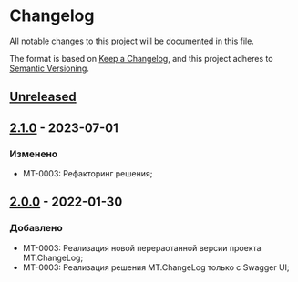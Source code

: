 # Changelog

All notable changes to this project will be documented in this file.

The format is based on [Keep a Changelog](https://keepachangelog.com/en/1.0.0/),
and this project adheres to [Semantic Versioning](https://semver.org/spec/v2.0.0.html).

## [Unreleased]

## [2.1.0] - 2023-07-01

### Изменено

- MT-0003: Рефакторинг решения;

## [2.0.0] - 2022-01-30

### Добавлено

- MT-0003: Реализация новой перераотанной версии проекта MT.ChangeLog;
- MT-0003: Реализация решения MT.ChangeLog только с Swagger UI;

[Unreleased]: https://github.com/g-aa/mt-changelog/compare/release-v2.1.0...main
[2.1.0]: https://github.com/g-aa/mt-changelog/compare/release-v2.0.0...release-v2.1.0
[2.0.0]: https://github.com/g-aa/mt-changelog/releases/tag/release-v2.0.0